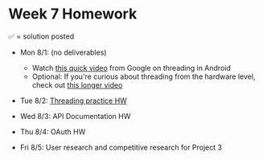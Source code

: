 # Week 7 Homework

&#x2705; = solution posted

- Mon 8/1: (no deliverables)
  - Watch [this quick video](https://youtu.be/qk5F6Bxqhr4?list=PLWz5rJ2EKKc9CBxr3BVjPTPoDPLdPIFCE) from Google on threading in Android
  - Optional: If you're curious about threading from the hardware level, check out [this longer video](https://youtu.be/hsERPf9k54U)
       

- Tue 8/2: [Threading practice HW](https://github.com/ga-adi-nyc/Threading-Practice-HW)


- Wed 8/3: API Documentation HW


- Thu 8/4: OAuth HW


- Fri 8/5: User research and competitive research for Project 3
